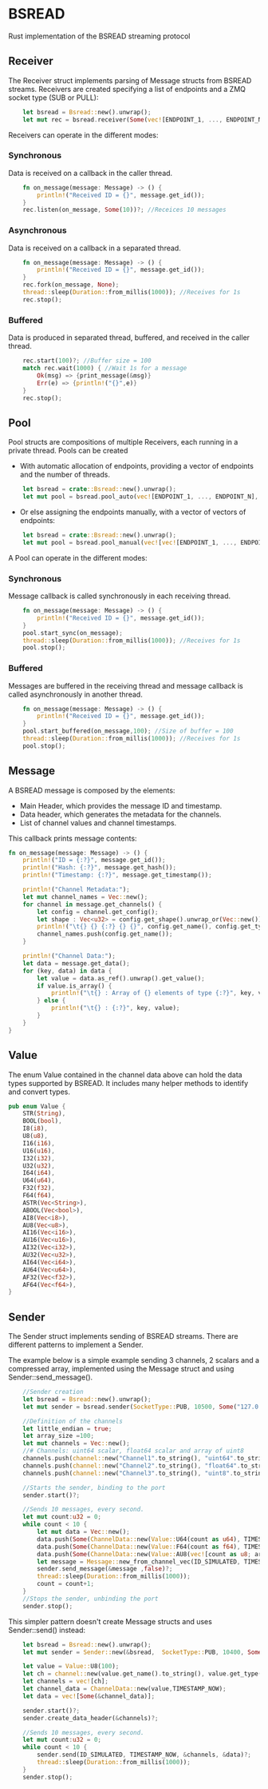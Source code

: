 # BSREAD

Rust implementation of the BSREAD streaming protocol


## Receiver

The Receiver struct implements parsing of Message structs from BSREAD streams.
Receivers are created specifying a list of endpoints and a ZMQ socket type (SUB or PULL):
```rust
    let bsread = Bsread::new().unwrap();
    let mut rec = bsread.receiver(Some(vec![ENDPOINT_1, ..., ENDPOINT_N]), zmq::PULL)?;
```

Receivers can operate in the different modes: 

### Synchronous
Data is received on a callback in the caller thread.
```rust
    fn on_message(message: Message) -> () {
        println!("Received ID = {}", message.get_id());
    }
    rec.listen(on_message, Some(10))?; //Receices 10 messages
```

### Asynchronous
Data is received on a callback in a separated thread.
```rust
    fn on_message(message: Message) -> () {
        println!("Received ID = {}", message.get_id());
    }
    rec.fork(on_message, None);
    thread::sleep(Duration::from_millis(1000)); //Receives for 1s
    rec.stop();
```


### Buffered
Data is produced in separated thread, buffered, and received in the caller thread.
```rust
    rec.start(100)?; //Buffer size = 100
    match rec.wait(1000) { //Wait 1s for a message 
        Ok(msg) => {print_message(&msg)}
        Err(e) => {println!("{}",e)}
    }
    rec.stop();
```

## Pool
Pool structs are compositions of multiple Receivers, each running in a private thread.
Pools can be created
- With automatic allocation of endpoints, providing a vector of endpoints and the number of threads.

```rust
    let bsread = crate::Bsread::new().unwrap();
    let mut pool = bsread.pool_auto(vec![ENDPOINT_1, ..., ENDPOINT_N], zmq::SUB, NUMBER_OF_THREADS)?;
```
- Or else assigning the endpoints manually, with a vector of vectors of endpoints:
```rust
    let bsread = crate::Bsread::new().unwrap();
    let mut pool = bsread.pool_manual(vec![vec![ENDPOINT_1, ..., ENDPOINT_N], vec![ENDPOINT_M, ..., ENDPOINT_Z]], zmq::SUB)?;
```

A Pool can operate in the different modes:

### Synchronous
Message callback is called synchronously in each receiving thread.
```rust
    fn on_message(message: Message) -> () {
        println!("Received ID = {}", message.get_id());
    }
    pool.start_sync(on_message);
    thread::sleep(Duration::from_millis(1000)); //Receives for 1s
    pool.stop();
```


### Buffered
Messages are buffered in the receiving thread and message callback is called asynchronously in another thread.
```rust
    fn on_message(message: Message) -> () {
        println!("Received ID = {}", message.get_id());
    }
    pool.start_buffered(on_message,100); //Size of buffer = 100
    thread::sleep(Duration::from_millis(1000)); //Receives for 1s
    pool.stop();
```

## Message
A BSREAD message is composed by the elements:
- Main Header, which provides the message  ID and timestamp.
- Data header, which generates the metadata for the channels.
- List of channel values and channel timestamps.

This callback prints message contents:
 
```rust
fn on_message(message: Message) -> () {
    println!("ID = {:?}", message.get_id());
    println!("Hash: {:?}", message.get_hash());
    println!("Timestamp: {:?}", message.get_timestamp());

    println!("Channel Metadata:");
    let mut channel_names = Vec::new();
    for channel in message.get_channels() {
        let config = channel.get_config();
        let shape : Vec<u32> = config.get_shape().unwrap_or(Vec::new());
        println!("\t{} {} {:?} {} {}", config.get_name(), config.get_type(), shape, config.get_elements(), config.get_compression());
        channel_names.push(config.get_name());
    }

    println!("Channel Data:");
    let data = message.get_data();
    for (key, data) in data {
        let value = data.as_ref().unwrap().get_value();
        if value.is_array() {
            println!("\t{} : Array of {} elements of type {:?}", key, value.get_size(), value.get_type());
        } else {
            println!("\t{} : {:?}", key, value);
        }
    }
}
```

## Value

The enum Value contained in the channel data above can hold the data types supported by BSREAD. 
It includes many helper methods to identify and convert types.

```rust
pub enum Value {
    STR(String),
    BOOL(bool),
    I8(i8),
    U8(u8),
    I16(i16),
    U16(u16),
    I32(i32),
    U32(u32),
    I64(i64),
    U64(u64),
    F32(f32),
    F64(f64),
    ASTR(Vec<String>),
    ABOOL(Vec<bool>),
    AI8(Vec<i8>),
    AU8(Vec<u8>),
    AI16(Vec<i16>),
    AU16(Vec<u16>),
    AI32(Vec<i32>),
    AU32(Vec<u32>),
    AI64(Vec<i64>),
    AU64(Vec<u64>),
    AF32(Vec<f32>),
    AF64(Vec<f64>),
}
```


## Sender

The Sender struct implements sending of BSREAD streams.
There are different patterns to implement a Sender. 

The example below is a simple example sending 3 channels, 2 scalars and 
a compressed array, implemented using the Message struct and using Sender::send_message().

```rust
    //Sender creation
    let bsread = Bsread::new().unwrap();
    let mut sender = bsread.sender(SocketType::PUB, 10500, Some("127.0.0.1".to_string()), None, None, None, None)?;

    //Definition of the channels
    let little_endian = true;
    let array_size =100;
    let mut channels = Vec::new();
    //# Channels: uint64 scalar, float64 scalar and array of uint8
    channels.push(channel::new("Channel1".to_string(), "uint64".to_string() ,None, little_endian, "none".to_string())?);
    channels.push(channel::new("Channel2".to_string(), "float64".to_string(), None, little_endian, "none".to_string())?);
    channels.push(channel::new("Channel3".to_string(), "uint8".to_string(), Some(vec![array_size]), little_endian, "bitshuffle_lz4".to_string())?);

    //Starts the sender, binding to the port
    sender.start()?;

    //Sends 10 messages, every second.
    let mut count:u32 = 0;
    while count < 10 {
        let mut data = Vec::new();
        data.push(Some(ChannelData::new(Value::U64(count as u64), TIMESTAMP_NOW)));
        data.push(Some(ChannelData::new(Value::F64(count as f64), TIMESTAMP_NOW)));
        data.push(Some(ChannelData::new(Value::AU8(vec![count as u8; array_size as usize] ), timestamp)));
        let message = Message::new_from_channel_vec(ID_SIMULATED, TIMESTAMP_NOW, &channels, data)?;
        sender.send_message(&message ,false)?;
        thread::sleep(Duration::from_millis(1000));
        count = count+1;
    }
    //Stops the sender, unbinding the port
    sender.stop();
```

This simpler pattern doesn't create Message structs and uses Sender::send() instead:

```rust
    let bsread = Bsread::new().unwrap();
    let mut sender = Sender::new(&bsread,  SocketType::PUB, 10400, Some(get_local_address()), None, None, None, None)?;

    let value = Value::U8(100);
    let ch = channel::new(value.get_name().to_string(), value.get_type().to_string(), None, true, "none".to_string())?;
    let channels = vec![ch];
    let channel_data = ChannelData::new(value,TIMESTAMP_NOW);
    let data = vec![Some(&channel_data)];

    sender.start()?;
    sender.create_data_header(&channels)?;

    //Sends 10 messages, every second.
    let mut count:u32 = 0;
    while count < 10 {
        sender.send(ID_SIMULATED, TIMESTAMP_NOW, &channels, &data)?;
        thread::sleep(Duration::from_millis(1000));
    }
    sender.stop();
```
